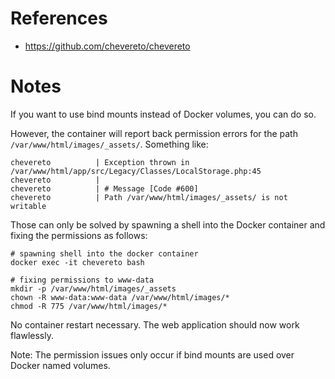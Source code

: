# References

- https://github.com/chevereto/chevereto

# Notes

If you want to use bind mounts instead of Docker volumes, you can do so.

However, the container will report back permission errors for the path `/var/www/html/images/_assets/`. Something like:

````
chevereto          | Exception thrown in /var/www/html/app/src/Legacy/Classes/LocalStorage.php:45
chevereto          | 
chevereto          | # Message [Code #600]
chevereto          | Path /var/www/html/images/_assets/ is not writable
````

Those can only be solved by spawning a shell into the Docker container and fixing the permissions as follows:

````
# spawning shell into the docker container
docker exec -it chevereto bash

# fixing permissions to www-data
mkdir -p /var/www/html/images/_assets
chown -R www-data:www-data /var/www/html/images/*
chmod -R 775 /var/www/html/images/*
````
No container restart necessary. The web application should now work flawlessly.

Note: The permission issues only occur if bind mounts are used over Docker named volumes.
